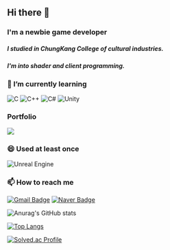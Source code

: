 ## Hi there 👋
### I'm a newbie game developer
##### I studied in ChungKang College of cultural industries.
##### I'm into shader and client programming.
### 🌱 I’m currently learning 
![C](https://img.shields.io/badge/C-A8B9CC?style=for-the-badge&logo=C&logoColor=black) ![C++](https://img.shields.io/badge/C++-00599C?style=for-the-badge&logo=cplusplus&logoColor=) ![C#](https://img.shields.io/badge/C_Sharp-239120?style=for-the-badge&logo=CSharp&logoColor=white) ![Unity](https://img.shields.io/badge/Unity-FFFFFF?style=for-the-badge&logo=Unity&logoColor=black)

### Portfolio
 <a href="https://j0j.notion.site/My-study-01d35bc9e34d4d7499133e741f545e34?pvs=4" target="_blank"><img src="https://img.shields.io/badge/Notion-%23000000.svg?style=for-the-badge&logo=notion&logoColor=white"/></a>
 
### 😄 Used at least once
![Unreal Engine](https://img.shields.io/badge/Unreal_Engine-0E1128?style=for-the-badge&logo=UnrealEngine&logoColor=white)    

### 📫 How to reach me 
[![Gmail Badge](https://img.shields.io/badge/Gmail-d14836?style=flat-square&logo=Gmail&logoColor=white&link=mailto:wn3247101@gmail.com)](mailto:wn3247101@gmail.com) [![Naver Badge](https://img.shields.io/badge/Naver-03C75A?style=flat-square&logo=Naver&logoColor=white&link=mailto:jyj7101@naver.com)](mailto:jyj7101@naver.com)


![Anurag's GitHub stats](https://github-readme-stats.vercel.app/api?username=jyj7101&show_icons=true&theme=radical)

[![Top Langs](https://github-readme-stats.vercel.app/api/top-langs/?username=jyj7101&layout=donut)](https://github.com/anuraghazra/github-readme-stats) 

[![Solved.ac Profile](http://mazassumnida.wtf/api/v2/generate_badge?boj=jyj7101)](https://solved.ac/jyj7101/)
